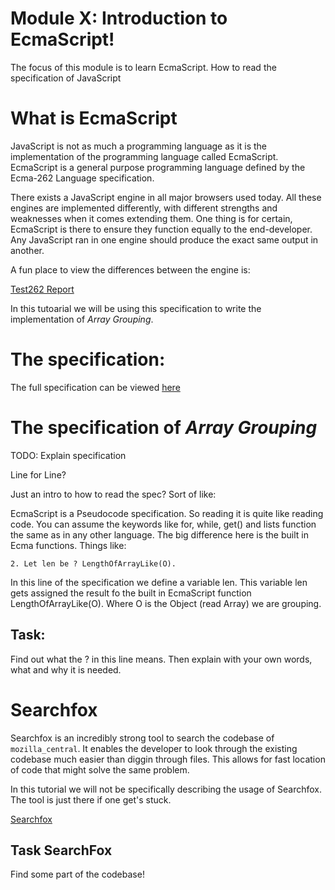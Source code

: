 # Module X: Introduction to EcmaScript!

The focus of this module is to learn EcmaScript. How to read the specification of JavaScript


# What is EcmaScript

JavaScript is not as much a programming language as it is the implementation of the programming language called EcmaScript. EcmaScript is a general purpose programming language defined by the Ecma-262 Language specification. 

There exists a JavaScript engine in all major browsers used today. All these engines are implemented differently, with different strengths and weaknesses when it comes extending them. One thing is for certain, EcmaScript is there to ensure they function equally to the end-developer. Any JavaScript ran in one engine should produce the exact same output in another. 

A fun place to view the differences between the engine is:

[Test262 Report](https://test262.report/)

In this tutoarial we will be using this specification to write the implementation of _Array Grouping_. 

# The specification:

The full specification can be viewed [here](./Resources/Specification_Array_Grouping.md)


# The specification of _Array Grouping_

TODO: Explain specification

Line for Line?

Just an intro to how to read the spec? Sort of like:

EcmaScript is a Pseudocode specification. So reading it is quite like reading code. You can assume the keywords like for, while, get() and lists function the same as in any other language. The big difference here is the built in Ecma functions. Things like: 

```
2. Let len be ? LengthOfArrayLike(O).
```

In this line of the specification we define a variable len. This variable len gets assigned the result fo the built in EcmaScript function LengthOfArrayLike(O). Where O is the Object (read Array) we are grouping. 

## Task:

Find out what the ? in this line means. Then explain with your own words, what and why it is needed. 




# Searchfox

Searchfox is an incredibly strong tool to search the codebase of `mozilla_central`. It enables the developer to look through the existing codebase much easier than diggin through files. This allows for fast location of code that might solve the same problem. 

In this tutorial we will not be specifically describing the usage of Searchfox. The tool is just there if one get's stuck. 

[Searchfox](https://searchfox.org)

## Task SearchFox

Find some part of the codebase! 

